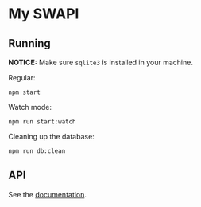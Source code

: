 # My SWAPI

## Running

**NOTICE:** Make sure `sqlite3` is installed in your machine.

Regular:

```
npm start
```

Watch mode:
```
npm run start:watch
```

Cleaning up the database:
```
npm run db:clean
```

## API

See the [documentation](https://documenter.getpostman.com/view/400811/swapi/71FWBDk).
